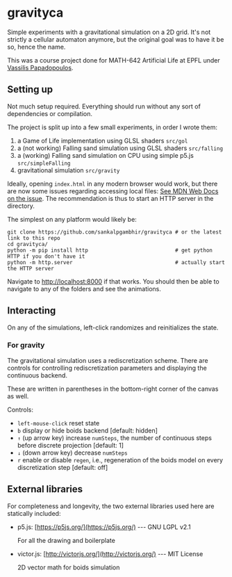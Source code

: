 # gravityca

Simple experiments with a gravitational simulation on a 2D grid. It's not
strictly a cellular automaton anymore, but the original goal was to have it be
so, hence the name.

This was a course project done for MATH-642 Artificial Life at EPFL under
[Vassilis Papadopoulos](https://vassi.life/).

## Setting up

Not much setup required. Everything should run without any sort of dependencies
or compilation.

The project is split up into a few small experiments, in order I wrote them:

1. a Game of Life implementation using GLSL shaders `src/gol`
2. a (not working) Falling sand simulation using GLSL shaders `src/falling`
3. a (working) Falling sand simulation on CPU using simple p5.js `src/simpleFalling`
4. gravitational simulation `src/gravity`

Ideally, opening `index.html` in any modern browser would work, but there are
now some issues regarding accessing local files: [See MDN Web Docs on the
issue](https://developer.mozilla.org/en-US/docs/Web/HTTP/CORS/Errors/CORSRequestNotHttp).
The recommendation is thus to start an HTTP server in the directory.

The simplest on any platform would likely be:

```console
git clone https://github.com/sankalpgambhir/gravityca # or the latest link to this repo
cd gravityca/
python -m pip install http                            # get python HTTP if you don't have it
python -m http.server                                 # actually start the HTTP server
```

Navigate to [http://localhost:8000](http://localhost:8000) if that works. You
should then be able to navigate to any of the folders and see the animations.

## Interacting

On any of the simulations, left-click randomizes and reinitializes the state.

### For gravity

The gravitational simulation uses a rediscretization scheme. There are controls
for controlling rediscretization parameters and displaying the continuous
backend.

These are written in parentheses in the bottom-right corner of the canvas as
well.

Controls:

- `left-mouse-click` reset state
- `b` display or hide boids backend [default: hidden]
- `↑` (up arrow key) increase `numSteps`, the number of continuous steps before discrete projection [default: 1]
- `↓` (down arrow key) decrease `numSteps`
- `r` enable or disable `regen`, i.e., regeneration of the boids model on every discretization step [default: off]


## External libraries

For completeness and longevity, the two external libraries used here are
statically included:

- p5.js: [https://p5js.org/](https://p5js.org/) --- GNU LGPL v2.1

  For all the drawing and boilerplate
- victor.js: [http://victorjs.org/](http://victorjs.org/) --- MIT License

  2D vector math for boids simulation
